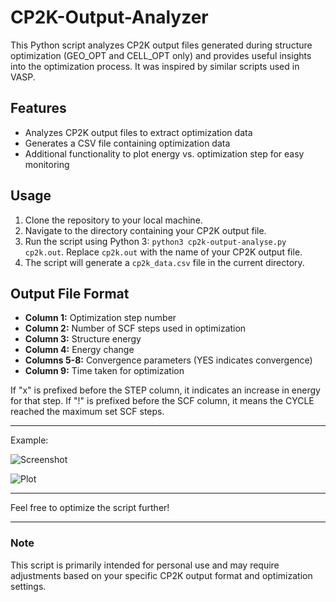 # CP2K-Output-Analyzer
This Python script analyzes CP2K output files generated during structure optimization (GEO_OPT and CELL_OPT only) and provides useful insights into the optimization process. It was inspired by similar scripts used in VASP.

## Features
- Analyzes CP2K output files to extract optimization data
- Generates a CSV file containing optimization data
- Additional functionality to plot energy vs. optimization step for easy monitoring

## Usage
1. Clone the repository to your local machine.
2. Navigate to the directory containing your CP2K output file.
3. Run the script using Python 3: `python3 cp2k-output-analyse.py cp2k.out`. Replace `cp2k.out` with the name of your CP2K output file.
4. The script will generate a `cp2k_data.csv` file in the current directory.

## Output File Format
- **Column 1:** Optimization step number
- **Column 2:** Number of SCF steps used in optimization
- **Column 3:** Structure energy
- **Column 4:** Energy change
- **Columns 5-8:** Convergence parameters (YES indicates convergence)
- **Column 9:** Time taken for optimization

If "x" is prefixed before the STEP column, it indicates an increase in energy for that step. If "!" is prefixed before the SCF column, it means the CYCLE reached the maximum set SCF steps.

---

Example:

![Screenshot](https://github.com/ma455173220/CP2K-Output-Analyzer/assets/42956329/c7fd90de-7b32-4b56-b007-e91b238fa0db)

![Plot](https://github.com/ma455173220/CP2K-Output-Analyzer/assets/42956329/de0f19b5-a187-4ee8-8aa4-a7b46cc3f574)

---

Feel free to optimize the script further!

---

### Note
This script is primarily intended for personal use and may require adjustments based on your specific CP2K output format and optimization settings.
